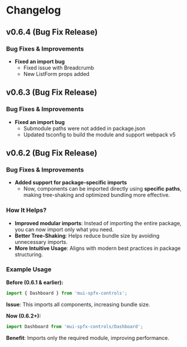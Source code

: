 # Changelog

## **v0.6.4** (Bug Fix Release)

### **Bug Fixes & Improvements**

- **Fixed an import bug**
  - Fixed issue with Breadcrumb
  - New ListForm props added

## **v0.6.3** (Bug Fix Release)

### **Bug Fixes & Improvements**

- **Fixed an import bug**
  - Submodule paths were not added in package.json
  - Updated tsconfig to build the module and support webpack v5

## **v0.6.2** (Bug Fix Release)

### **Bug Fixes & Improvements**

- **Added support for package-specific imports**
  - Now, components can be imported directly using **specific paths**, making tree-shaking and optimized bundling more effective.

### **How It Helps?**

- **Improved modular imports**: Instead of importing the entire package, you can now import only what you need.
- **Better Tree-Shaking**: Helps reduce bundle size by avoiding unnecessary imports.
- **More Intuitive Usage**: Aligns with modern best practices in package structuring.

### **Example Usage**

**Before (0.6.1 & earlier):**

```js
import { Dashboard } from 'mui-spfx-controls';
```

**Issue**: This imports all components, increasing bundle size.

**Now (0.6.2+):**

```js
import Dashboard from 'mui-spfx-controls/Dashboard';
```

**Benefit**: Imports only the required module, improving performance.
